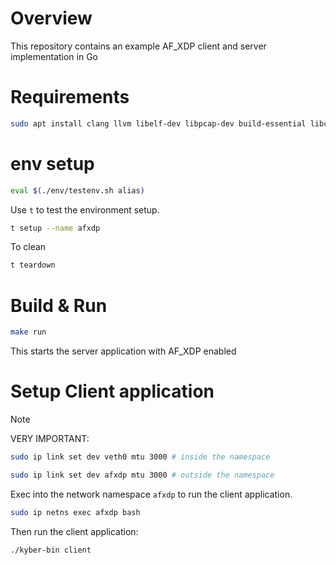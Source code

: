 # Overview
This repository contains an example AF_XDP client and server implementation in Go


# Requirements
```bash
sudo apt install clang llvm libelf-dev libpcap-dev build-essential libc6-dev-i386 m4 libbpf-dev
```

# env setup
```bash
eval $(./env/testenv.sh alias)
```
Use `t` to test the environment setup.

```bash
t setup --name afxdp
```
To clean 
```bash
t teardown
```

# Build & Run 
```bash
make run
```
This starts the server application with AF_XDP enabled

# Setup Client application
> [!NOTE]
> VERY IMPORTANT:
> ```bash
> sudo ip link set dev veth0 mtu 3000 # inside the namespace
> ```
> 
> ```bash
> sudo ip link set dev afxdp mtu 3000 # outside the namespace
> ```

Exec into the network namespace `afxdp` to run the client application.
```bash
sudo ip netns exec afxdp bash 
```
Then run the client application:
```bash
./kyber-bin client
```
